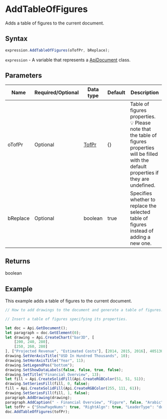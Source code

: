# AddTableOfFigures

Adds a table of figures to the current document.

## Syntax

```javascript
expression.AddTableOfFigures(oTofPr, bReplace);
```

`expression` - A variable that represents a [ApiDocument](../ApiDocument.md) class.

## Parameters

| **Name** | **Required/Optional** | **Data type** | **Default** | **Description** |
| ------------- | ------------- | ------------- | ------------- | ------------- |
| oTofPr | Optional | [TofPr](../../Enumeration/TofPr.md) | &#123;&#125; | Table of figures properties. 💡 Please note that the table of figures properties will be filled with the default properties if they are undefined. |
| bReplace | Optional | boolean | true | Specifies whether to replace the selected table of figures instead of adding a new one. |

## Returns

boolean

## Example

This example adds a table of figures to the current document.

```javascript editor-docx
// How to add drawings to the document and generate a table of figures.

// Insert a table of figures specifying its properties.

let doc = Api.GetDocument();
let paragraph = doc.GetElement(0);
let drawing = Api.CreateChart("bar3D", [
	[200, 240, 280],
	[250, 260, 280]
], ["Projected Revenue", "Estimated Costs"], [2014, 2015, 2016], 4051300, 2347595, 24);
drawing.SetVerAxisTitle("USD In Hundred Thousands", 10);
drawing.SetHorAxisTitle("Year", 11);
drawing.SetLegendPos("bottom");
drawing.SetShowDataLabels(false, false, true, false);
drawing.SetTitle("Financial Overview", 13);
let fill = Api.CreateSolidFill(Api.CreateRGBColor(51, 51, 51));
drawing.SetSeriesFill(fill, 0, false);
fill = Api.CreateSolidFill(Api.CreateRGBColor(255, 111, 61));
drawing.SetSeriesFill(fill, 1, false);
paragraph.AddDrawing(drawing);
paragraph.AddCaption(" - Financial Overview", "Figure", false, "Arabic", false, undefined, "hyphen");
let tofPr = {"ShowPageNums": true, "RightAlgn": true, "LeaderType": "dot", "FormatAsLinks": true, "BuildFrom": "Figure", "LabelNumber": true, "TofStyle": "distinctive"};
doc.AddTableOfFigures(tofPr);
```
